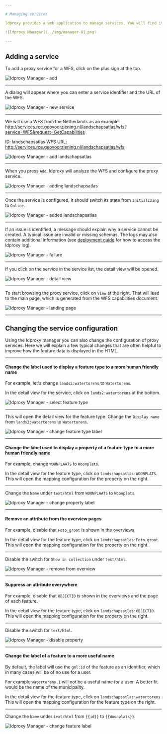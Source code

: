 ```yaml
---

# Managing services 

ldproxy provides a web application to manage services. You will find it if you open ldproxy in your web browser for example at http://localhost:7080/ (which redirects to http://localhost:7080/manager/).

![ldproxy Manager](../img/manager-01.png)

---
```


## Adding a service

To add a proxy service for a WFS, click on the plus sign at the top.

![ldproxy Manager - add](../img/manager-02.png)

---

A dialog will appear where you can enter a service identifier and the URL of the WFS.

![ldproxy Manager - new service](../img/manager-03.png)

---

We will use a WFS from the Netherlands as an example: http://services.rce.geovoorziening.nl/landschapsatlas/wfs?service=WFS&request=GetCapabilities

ID: landschapsatlas
WFS URL: http://services.rce.geovoorziening.nl/landschapsatlas/wfs

![ldproxy Manager - add landschapsatlas](../img/manager-04.png)

---

When you press `Add`, ldproxy will analyze the WFS and configure the proxy service. 

![ldproxy Manager - adding landschapsatlas](../img/manager-05.png)

---

Once the service is configured, it should switch its state from `Initializing` to `Online`.

![ldproxy Manager - added landschapsatlas](../img/manager-06.png)

---

If an issue is identified, a message should explain why a service cannot be created. A typical issue are invalid or missing schemas. The logs may also contain additional information (see [deployment guide](../manual/00-deployment.md) for how to access the ldproxy log).

![ldproxy Manager - failure](../img/manager-07.png)

---

If you click on the service in the service list, the detail view will be opened.

![ldproxy Manager - detail view](../img/manager-08.png)

---

To start browsing the proxy service, click on `View` at the right. That will lead to the main page, which is generated from the WFS capabilities document.

![ldproxy Manager - landing page](../img/landing-page-01.png)

---

## Changing the service configuration

Using the ldproxy manager you can also change the configuration of proxy services. Here we will explain a few typical changes that are often helpful to improve how the feature data is displayed in the HTML.

---

#### Change the label used to display a feature type to a more human friendly name

For example, let's change `lands2:watertorens` to `Watertorens`. 

In the detail view for the service, click on `lands2:watertorens` at the bottom.

![ldproxy Manager - select feature type](../img/manager-09.png)

---

This will open the detail view for the feature type. Change the  `Display name` from `lands2:watertorens` to `Watertorens`.

![ldproxy Manager - change feature type label](../img/manager-10.png)

---

#### Change the label used to display a property of a feature type to a more human friendly name

For example, change `WOONPLAATS` to `Woonplats`.

In the detail view for the feature type, click on `landschapsatlas:WOONPLATS`. This will open the mapping configuration for the property on the right.

---

Change the  `Name` under `text/html` from `WOONPLAATS` to `Woonplats`.

![ldproxy Manager - change property label](../img/manager-11.png)

---

#### Remove an attribute from the overview pages

For example, disable that `Foto_groot` is shown in the overviews.

In the detail view for the feature type, click on `landschapsatlas:Foto_groot`. This will open the mapping configuration for the property on the right.

---

Disable the switch for `Show in collection` under `text/html`.

![ldproxy Manager - remove from overview](../img/manager-12.png)

---

#### Suppress an attribute everywhere

For example, disable that `OBJECTID` is shown in the overviews and the page of each feature.

In the detail view for the feature type, click on `landschapsatlas:OBJECTID`. This will open the mapping configuration for the property on the right.

---

Disable the switch for `text/html`.

![ldproxy Manager - disable property](../img/manager-13.png)

---

#### Change the label of a feature to a more useful name

By default, the label will use the `gml:id` of the feature as an identifier, which in many cases will be of no use for a user.

For example `watertorens.1` will not be a useful name for a user. A better fit would be the name of the municipality.

In the detail view for the feature type, click on `landschapsatlas:watertorens`. This will open the mapping configuration for the feature type on the right.

---

Change the  `Name` under `text/html` from `{{id}}` to `{{Woonplats}}`.

![ldproxy Manager - change feature label](../img/manager-14.png)


